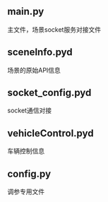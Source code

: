 ## main.py 
主文件，场景socket服务对接文件
## sceneInfo.pyd 
场景的原始API信息
## socket_config.pyd 
socket通信对接
## vehicleControl.pyd 
车辆控制信息
## config.py 
调参专用文件


